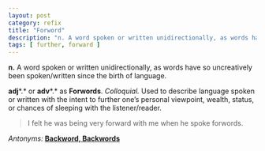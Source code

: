 ```yaml
---
layout: post
category: refix
title: "Forword"
description: "n. A word spoken or written unidirectionally, as words have so uncreatively been spoken/written since the birth of language. adj. or adv. as Forwords.  Colloquial. Used to describe language spoken or written with the intent to further one&#8217;s personal viewpoint, wealth..."
tags: [ further, forward ]
---
```


**n.** A word spoken or written unidirectionally, as words have so uncreatively been spoken/written since the birth of language.

**adj***.* or **adv***.* as **Forwords**.  *Colloquial.* Used to describe language spoken or written with the intent to further one’s personal viewpoint, wealth, status, or chances of sleeping with the listener/reader.

> I felt he was being very forward with me when he spoke forwords.

*Antonyms:* [**Backword, Backwords**][]

  [**Backword, Backwords**]: /backwords/